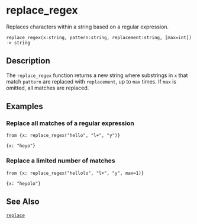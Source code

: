 # replace_regex

Replaces characters within a string based on a regular expression.

```tql
replace_regex(x:string, pattern:string, replacement:string, [max=int]) -> string
```

## Description

The `replace_regex` function returns a new string where substrings in `x` that
match `pattern` are replaced with `replacement`, up to `max` times. If `max` is
omitted, all matches are replaced.

## Examples

### Replace all matches of a regular expression

```tql
from {x: replace_regex("hello", "l+", "y")}
```

```tql
{x: "heyo"}
```

### Replace a limited number of matches

```tql
from {x: replace_regex("hellolo", "l+", "y", max=1)}
```

```tql
{x: "heyolo"}
```

## See Also

[`replace`](replace.md)
